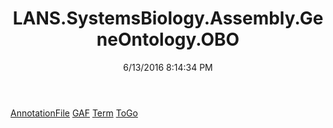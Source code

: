 ﻿---
title: LANS.SystemsBiology.Assembly.GeneOntology.OBO
date: 6/13/2016 8:14:34 PM
---

[AnnotationFile](T-LANS.SystemsBiology.Assembly.GeneOntology.OBO.AnnotationFile.html)
[GAF](T-LANS.SystemsBiology.Assembly.GeneOntology.OBO.GAF.html)
[Term](T-LANS.SystemsBiology.Assembly.GeneOntology.OBO.Term.html)
[ToGo](T-LANS.SystemsBiology.Assembly.GeneOntology.OBO.ToGo.html)
